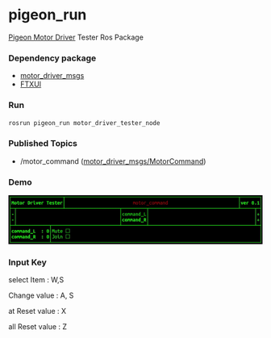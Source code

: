 # pigeon_run

[Pigeon Motor Driver](https://github.com/PigeonSensei/pigeon_motor_driver) Tester Ros Package

### Dependency package

- [motor_driver_msgs](https://github.com/PigeonSensei/pigeon_motor_driver/tree/master/motor_driver_msgs)
- [FTXUI](https://github.com/ArthurSonzogni/FTXUI)

### Run

```bash
rosrun pigeon_run motor_driver_tester_node
```

### Published Topics

- /motor_command ([motor_driver_msgs/MotorCommand](https://github.com/PigeonSensei/pigeon_motor_driver/blob/master/motor_driver_msgs/msg/MotorCommand.msg))

### Demo

![motor_driver_tester_deme](./demo/demo.gif)

### Input Key

select Item : W,S

Change value : A, S

at Reset value : X

all Reset value : Z

